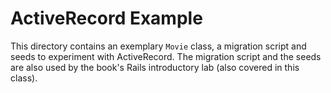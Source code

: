 ActiveRecord Example
=============

This directory contains an exemplary `Movie` class, a migration script and seeds to experiment with ActiveRecord. The migration script and the seeds are also used by the book's Rails introductory lab (also covered in this class).
